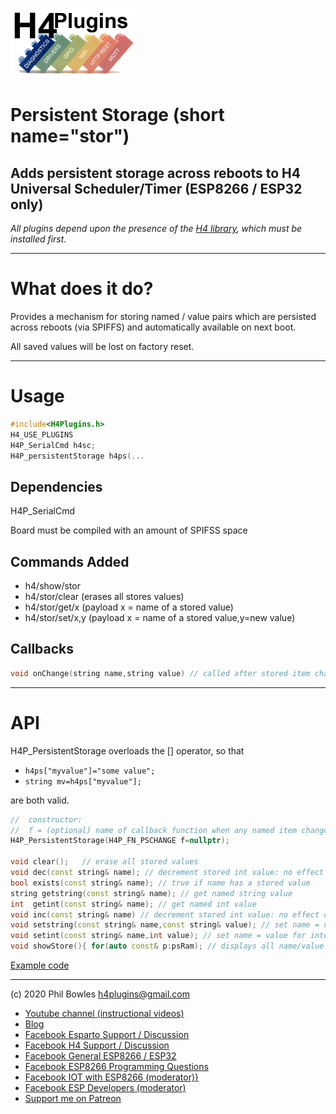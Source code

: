 ![H4P Flyer](/assets/DiagLogo.jpg) 
# Persistent Storage (short name="stor")

## Adds persistent storage across reboots to H4 Universal Scheduler/Timer (ESP8266 / ESP32 only)

*All plugins depend upon the presence of the [H4 library](https://github.com/philbowles/H4), which must be installed first.*

---
# What does it do?

Provides a mechanism for storing named / value pairs which are persisted across reboots (via SPIFFS) and automatically available on next boot.

All saved values will be lost on factory reset.

---

# Usage

```cpp
#include<H4Plugins.h>
H4_USE_PLUGINS
H4P_SerialCmd h4sc;
H4P_persistentStorage h4ps(...
```

## Dependencies

H4P_SerialCmd

Board must be compiled with an amount of SPIFSS space

## Commands Added

* h4/show/stor
* h4/stor/clear  (erases all stores values)
* h4/stor/get/x (payload x = name of a stored value)
* h4/stor/set/x,y (payload x = name of a stored value,y=new value)

## Callbacks

```cpp
void onChange(string name,string value) // called after stored item changes
```

---

# API

H4P_PersistentStorage overloads the [] operator, so that

* `h4ps["myvalue"]="some value";`
* `string mv=h4ps["myvalue"];`

are both valid.

```cpp
//  constructor:
//  f = (optional) name of callback function when any named item changes value
H4P_PersistentStorage(H4P_FN_PSCHANGE f=nullptr);

void clear();   // erase all stored values
void dec(const string& name); // decrement stored int value: no effect on string value
bool exists(const string& name); // true if name has a stored value
string getstring(const string& name); // get named string value
int  getint(const string& name); // get named int value
void inc(const string& name) // decrement stored int value: no effect on string value
void setstring(const string& name,const string& value); // set name = value
void setint(const string& name,int value); // set name = value for integers
void showStore(){ for(auto const& p:psRam); // displays all name/value pairs
```

[Example code](../examples/H4P_persistentStorage/H4P_persistentStorage.ino)

----
(c) 2020 Phil Bowles h4plugins@gmail.com

* [Youtube channel (instructional videos)](https://www.youtube.com/channel/UCYi-Ko76_3p9hBUtleZRY6g)
* [Blog](https://8266iot.blogspot.com)
* [Facebook Esparto Support / Discussion](https://www.facebook.com/groups/esparto8266/)
* [Facebook H4  Support / Discussion](https://www.facebook.com/groups/444344099599131/)
* [Facebook General ESP8266 / ESP32](https://www.facebook.com/groups/2125820374390340/)
* [Facebook ESP8266 Programming Questions](https://www.facebook.com/groups/esp8266questions/)
* [Facebook IOT with ESP8266 (moderator)}](https://www.facebook.com/groups/1591467384241011/)
* [Facebook ESP Developers (moderator)](https://www.facebook.com/groups/ESP8266/)
* [Support me on Patreon](https://patreon.com/esparto)
